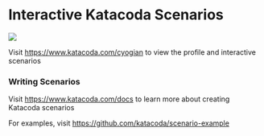 # Interactive Katacoda Scenarios

[![](http://shields.katacoda.com/katacoda/cyogian/count.svg)](https://www.katacoda.com/cyogian "Get your profile on Katacoda.com")

Visit https://www.katacoda.com/cyogian to view the profile and interactive scenarios

### Writing Scenarios
Visit https://www.katacoda.com/docs to learn more about creating Katacoda scenarios

For examples, visit https://github.com/katacoda/scenario-example
